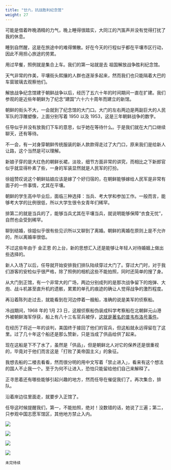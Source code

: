 ```yaml
---
title: "廿六，抗战胜利纪念馆"
weight: 27
---
```


可能是借着昨晚酒精的力气，晚上睡得很踏实，大同江的汽笛声并没有觉得打扰了我的休息。

睡到自然醒，这是在旅途中的难得懒散。好在今天的行程似乎都在平壤市区行动，因此不用担心旅途的劳累。

用过早餐，照例就是集合上车。我们的第一站就是去 祖国解放战争胜利纪念馆。

天气非常的作美，平壤街头熙攘的人群也逐渐多起来，然而我们也只能隔着大巴的车窗玻璃去观察他们。

解放战争纪念馆建于朝鲜战争以后，经历了五六十年的时间期间一直在扩建。我们参观的是近些年朝鲜为了纪念“建国”六十六十周年而建立的新馆。

朝鲜的街头不大，一会就到了纪念馆的大门口。大门的左右两边是两副巨大的人民军队的浮雕塑像，上面分别写着 1950 以及 1953，这是三年朝鲜战争的数字。

任导似乎并没有放我们下车的意思，似乎她在等待什么。于是我们就在大门口继续聊天，还有等待。

不一会，有一对身穿朝鲜传统服装的新人款款得走过了大门口，原来我们是给新人让路，这个当然是可以理解。

新娘子穿的是大红色的朝鲜长裙，淡妆，细节方面非常的讲究，而相比之下新郎官似乎就显得朴素了些，一身的军装显然就是人民军的打扮。

徐姐赞叹说这个朝鲜姑娘应该是嫁了个好归宿的，在朝鲜能够嫁给人民军是非常有面子的一件事情，尤其在平壤。

朝鲜的学生高中毕业后，面临三种选择：当兵、考大学和参加工作。一般而言，能够考大学的比例很低，所以大学生很令女青年们稀罕。

排第二的就是当兵的了，能够当兵尤其在平壤当兵，就说明能够保障“衣食无忧”，自然也会受到稀罕。

聊到结婚，徐姐似乎很有些见识所以又聊到了离婚。朝鲜的离婚在原则上是不允许的，所以离婚率很低。

不过这些年由于 金正恩 的上台，新的思想汇入还是能够让年轻人对待婚姻上做出些选择的。

新人入场了以后，任导就开始安排我们排队陆续穿过大门了。穿过大门时，对于我们游客的安检似乎很严格，除了照例的相机这些不能拍照，同时还简单的搜了身。

从大门到正馆，有一个非常大的广场，两边分别成列的是那次战争留下的炮弹、大炮、战斗机甚至直升机的遗骸，累累的单孔的痕迹的确让人觉得战争的激烈程度。

再沿着陈列走过去，就能看到在河边停着一艘船，准确的说是美军的侦察船。

冷战期间，1968 年的 1月 23 日，这艘侦察船伪装成科学考察船在北朝鲜元山港外被朝鲜海军俘获，船上有八十三名官兵被俘，[这就是著名的普韦布洛号事件](https://zh.wikipedia.org/wiki/%E6%99%AE%E9%9F%8B%E5%B8%83%E6%B4%9B%E8%99%9F%E9%80%9A%E7%94%A8%E7%92%B0%E5%A2%83%E7%A0%94%E7%A9%B6%E8%89%A6)。

在经历了将近一年的谈判，美国终于接回了他们的官兵，但这船就永远得留在了这里。过了几十年这个船还是那么赞新，只是当成了供品给供了起来。

现在这船是下不了水了，虽然是「供品」，但是朝鲜北人对它的保养还是很重视的，毕竟对于他们而言这是「打败了美帝国主义」的象征。

我想去船的二楼去看看，然而很分明的用中文写着「禁止进入」，看来有这个想法的国人不止我一个。至于为何不让进入，恐怕只能留给他们自己来解释了。

正寻思着还有哪些能够引起兴趣的地方，然而任导在催促我们了。再次集合，排队。

沿着岸边往里面走，就要步入正馆了。

任导这时候提醒我们，第一，不能拍照，绝对！没数错的话，她说了三遍；第二，只参观中国志愿军馆区，其他地方禁止入内。

![](/north-korea/0482.jpg)

![](/north-korea/0460.jpg)

![](/north-korea/0486.jpg)

![](/north-korea/0474.jpg)

`未完待续`



